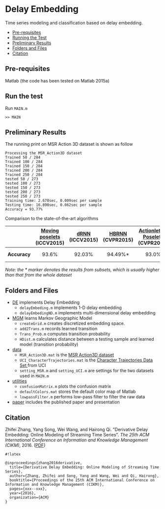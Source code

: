 # Delay Embedding
Time series modeling and classification based on delay embedding.  

- [Pre-requisites](#markdown-header-pre-requisites)
- [Running the Test](#markdown-header-run-the-test)
- [Preliminary Results](#markdown-header-preliminary-results)
- [Folders and Files](#markdown-header-folders-and-files)
- [Citation](#markdown-header-citation)


## Pre-requisites 
Matlab (the code has been tested on Matlab 2015a)


## Run the test
Run `MAIN.m`
```
>> MAIN
```


## Preliminary Results
The running print on MSR Action 3D dataset is shown as follow
```
Processing the MSR_Action3D dataset 
Trained 50 / 284
Trained 100 / 284
Trained 150 / 284
Trained 200 / 284
Trained 250 / 284
tested 50 / 273
tested 100 / 273
tested 150 / 273
tested 200 / 273
tested 250 / 273
Training time: 2.670sec, 0.009sec per sample
Testing time: 16.898sec, 0.062sec per sample
Accuracy = 93.77%
```

Comparison to the state-of-the-art algorithms

|| [Moving poselets](http://www.cv-foundation.org//openaccess/content_iccv_2015_workshops/w11/papers/Tao_Moving_Poselets_A_ICCV_2015_paper.pdf) (ICCV2015) | [dRNN](http://www.cv-foundation.org/openaccess/content_iccv_2015/papers/Veeriah_Differential_Recurrent_Neural_ICCV_2015_paper.pdf) (ICCV2015) | [HBRNN](http://www.cv-foundation.org/openaccess/content_cvpr_2015/papers/Du_Hierarchical_Recurrent_Neural_2015_CVPR_paper.pdf) (CVPR2015) | [Actionlets & Poselets](http://www.cv-foundation.org/openaccess/content_cvpr_2016/papers/Lillo_A_Hierarchical_Pose-Based_CVPR_2016_paper.pdf) (CVPR2016)| Our method |
|---|:---:|:---:|:---:|:---:|:---:|
| **Accuracy** | 93.6% | 92.03% | 94.49%* | 93.0% | 93.77% / 94.52%* |

*Note: the * marker denotes the results from subsets, which is usually higher than that from the whole dataset*


## Folders and Files
* [DE](https://bitbucket.org/aicip/delay_embedding/src/06dacd9ae1c0b341ca802e06ff846a281f482d3d/DE/?at=master) implements Delay Embedding
    * `delayEmbeding.m` implements 1-D delay embedding
    * `delayEmbedingND.m` implements multi-dimensional delay embedding
* [MGM](https://bitbucket.org/aicip/delay_embedding/src/06dacd9ae1c0b341ca802e06ff846a281f482d3d/MGM/?at=master) learns Markov Geographic Model
    * `createGrid.m` creates discretized embedding space.
    * `add2Trans.m` records learned transition
    * `Trans_Prob.m` computes transition probability
    * `HDist.m` calculates distance between a testing sample and learned model (transition probability) 
* [data](https://bitbucket.org/aicip/delay_embedding/src/06dacd9ae1c0b341ca802e06ff846a281f482d3d/data/?at=master) 
    * `MSR_Action3D.mat` is the [MSR Action3D dataset](http://research.microsoft.com/en-us/um/people/zliu/actionrecorsrc/)
    * `UCI_CharacterTrajectories.mat` is the [Character Trajectories Data Set ](https://archive.ics.uci.edu/ml/datasets/Character+Trajectories) from UCI
    * `setting_MSR.m` and `setting_UCI.m` are settings for the two datasets used in `MAIN.m`
* [utilities](https://bitbucket.org/aicip/delay_embedding/src/06dacd9ae1c0b341ca802e06ff846a281f482d3d/utilities/?at=master)
    * `confusionMatrix.m` plots the confusion matrix
    * `defaultColors.mat` stores the default color map of Matlab
    * `lowpassFilter.m` performs low-pass filter to filter the raw data
* [paper](https://bitbucket.org/aicip/delay_embedding/src/80d2f795015cfcc259ef9eadd4503d3566ddc1fd/paper/?at=master) includes the published paper and presentation


## Citation
Zhifei Zhang, Yang Song, Wei Wang, and Hairong Qi. "Derivative Delay Embedding: Online Modeling of Streaming Time Series". *The 25th ACM International Conference on Information and Knowledge Management (CIKM)*, 2016. ([PDF](https://arxiv.org/pdf/1609.07540v1.pdf))


```
#!latex

@inproceedings{zhang2016derivative,
  title={Derivative Delay Embedding: Online Modeling of Streaming Time Series},
  author={Zhang, Zhifei and Song, Yang and Wang, Wei and Qi, Hairong},
  booktitle={Proceedings of the 25th ACM International Conference on Information and Knowledge Management (CIKM)},
  pages={xxx--xxx},
  year={2016},
  organization={ACM}
}
```